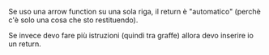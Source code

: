 Se uso una arrow function su una sola riga, il return è "automatico" (perchè c'è solo una cosa che sto restituendo).

Se invece devo fare più istruzioni (quindi tra graffe) allora devo inserire io un return.